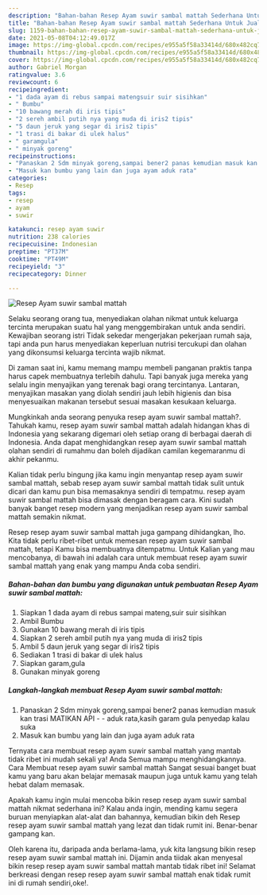 ```yaml
---
description: "Bahan-bahan Resep Ayam suwir sambal mattah Sederhana Untuk Jualan"
title: "Bahan-bahan Resep Ayam suwir sambal mattah Sederhana Untuk Jualan"
slug: 1159-bahan-bahan-resep-ayam-suwir-sambal-mattah-sederhana-untuk-jualan
date: 2021-05-08T04:12:49.017Z
image: https://img-global.cpcdn.com/recipes/e955a5f58a33414d/680x482cq70/resep-ayam-suwir-sambal-mattah-foto-resep-utama.jpg
thumbnail: https://img-global.cpcdn.com/recipes/e955a5f58a33414d/680x482cq70/resep-ayam-suwir-sambal-mattah-foto-resep-utama.jpg
cover: https://img-global.cpcdn.com/recipes/e955a5f58a33414d/680x482cq70/resep-ayam-suwir-sambal-mattah-foto-resep-utama.jpg
author: Gabriel Morgan
ratingvalue: 3.6
reviewcount: 6
recipeingredient:
- "1 dada ayam di rebus sampai matengsuir suir sisihkan"
- " Bumbu"
- "10 bawang merah di iris tipis"
- "2 sereh ambil putih nya yang muda di iris2 tipis"
- "5 daun jeruk yang segar di iris2 tipis"
- "1 trasi di bakar di ulek halus"
- " garamgula"
- " minyak goreng"
recipeinstructions:
- "Panaskan 2 Sdm minyak goreng,sampai bener2 panas kemudian masuk kan trasi MATIKAN API   aduk rata,kasih garam gula penyedap kalau suka"
- "Masuk kan bumbu yang lain dan juga ayam aduk rata"
categories:
- Resep
tags:
- resep
- ayam
- suwir

katakunci: resep ayam suwir 
nutrition: 238 calories
recipecuisine: Indonesian
preptime: "PT37M"
cooktime: "PT49M"
recipeyield: "3"
recipecategory: Dinner

---
```



![Resep Ayam suwir sambal mattah](https://img-global.cpcdn.com/recipes/e955a5f58a33414d/680x482cq70/resep-ayam-suwir-sambal-mattah-foto-resep-utama.jpg)

Selaku seorang orang tua, menyediakan olahan nikmat untuk keluarga tercinta merupakan suatu hal yang menggembirakan untuk anda sendiri. Kewajiban seorang istri Tidak sekedar mengerjakan pekerjaan rumah saja, tapi anda pun harus menyediakan keperluan nutrisi tercukupi dan olahan yang dikonsumsi keluarga tercinta wajib nikmat.

Di zaman  saat ini, kamu memang mampu membeli panganan praktis tanpa harus capek membuatnya terlebih dahulu. Tapi banyak juga mereka yang selalu ingin menyajikan yang terenak bagi orang tercintanya. Lantaran, menyajikan masakan yang diolah sendiri jauh lebih higienis dan bisa menyesuaikan makanan tersebut sesuai masakan kesukaan keluarga. 



Mungkinkah anda seorang penyuka resep ayam suwir sambal mattah?. Tahukah kamu, resep ayam suwir sambal mattah adalah hidangan khas di Indonesia yang sekarang digemari oleh setiap orang di berbagai daerah di Indonesia. Anda dapat menghidangkan resep ayam suwir sambal mattah olahan sendiri di rumahmu dan boleh dijadikan camilan kegemaranmu di akhir pekanmu.

Kalian tidak perlu bingung jika kamu ingin menyantap resep ayam suwir sambal mattah, sebab resep ayam suwir sambal mattah tidak sulit untuk dicari dan kamu pun bisa memasaknya sendiri di tempatmu. resep ayam suwir sambal mattah bisa dimasak dengan beragam cara. Kini sudah banyak banget resep modern yang menjadikan resep ayam suwir sambal mattah semakin nikmat.

Resep resep ayam suwir sambal mattah juga gampang dihidangkan, lho. Kita tidak perlu ribet-ribet untuk memesan resep ayam suwir sambal mattah, tetapi Kamu bisa membuatnya ditempatmu. Untuk Kalian yang mau mencobanya, di bawah ini adalah cara untuk membuat resep ayam suwir sambal mattah yang enak yang mampu Anda coba sendiri.

<!--inarticleads1-->

##### Bahan-bahan dan bumbu yang digunakan untuk pembuatan Resep Ayam suwir sambal mattah:

1. Siapkan 1 dada ayam di rebus sampai mateng,suir suir sisihkan
1. Ambil  Bumbu
1. Gunakan 10 bawang merah di iris tipis
1. Siapkan 2 sereh ambil putih nya yang muda di iris2 tipis
1. Ambil 5 daun jeruk yang segar di iris2 tipis
1. Sediakan 1 trasi di bakar di ulek halus
1. Siapkan  garam,gula
1. Gunakan  minyak goreng




<!--inarticleads2-->

##### Langkah-langkah membuat Resep Ayam suwir sambal mattah:

1. Panaskan 2 Sdm minyak goreng,sampai bener2 panas kemudian masuk kan trasi MATIKAN API  -  - aduk rata,kasih garam gula penyedap kalau suka
1. Masuk kan bumbu yang lain dan juga ayam aduk rata




Ternyata cara membuat resep ayam suwir sambal mattah yang mantab tidak ribet ini mudah sekali ya! Anda Semua mampu menghidangkannya. Cara Membuat resep ayam suwir sambal mattah Sangat sesuai banget buat kamu yang baru akan belajar memasak maupun juga untuk kamu yang telah hebat dalam memasak.

Apakah kamu ingin mulai mencoba bikin resep resep ayam suwir sambal mattah nikmat sederhana ini? Kalau anda ingin, mending kamu segera buruan menyiapkan alat-alat dan bahannya, kemudian bikin deh Resep resep ayam suwir sambal mattah yang lezat dan tidak rumit ini. Benar-benar gampang kan. 

Oleh karena itu, daripada anda berlama-lama, yuk kita langsung bikin resep resep ayam suwir sambal mattah ini. Dijamin anda tiidak akan menyesal bikin resep resep ayam suwir sambal mattah mantab tidak ribet ini! Selamat berkreasi dengan resep resep ayam suwir sambal mattah enak tidak rumit ini di rumah sendiri,oke!.


